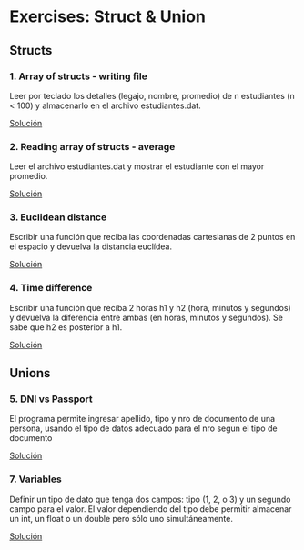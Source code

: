 # Exercises: Struct & Union

## Structs
### 1. Array of structs - writing file
Leer por teclado los detalles (legajo, nombre, promedio) de n estudiantes (n < 100) y almacenarlo en el archivo estudiantes.dat.
</br>

[Solución](./struct/estudiantes.c)

### 2. Reading array of structs - average
Leer el archivo estudiantes.dat y mostrar el estudiante con el mayor promedio.
</br>

[Solución](./struct/estudiantes.c)

### 3. Euclidean distance
Escribir una función que reciba las coordenadas cartesianas de 2 puntos en el espacio y devuelva la distancia euclídea.
</br>

[Solución](./struct/distancia2puntos.c)

### 4. Time difference
Escribir una función que reciba 2 horas h1 y h2 (hora, minutos y segundos) y devuelva la diferencia entre ambas (en horas, minutos y segundos). Se sabe que h2 es posterior a h1.
</br>

[Solución](./struct/horas.c)

## Unions
### 5. DNI vs Passport 
El programa permite ingresar apellido, tipo y nro de documento de una persona, usando el tipo de datos adecuado para el nro segun el tipo de documento 
</br>

[Solución](./struct/dni.c)


### 7. Variables
Definir un tipo de dato que tenga dos campos: tipo (1, 2, o 3) y un segundo campo para el valor. El valor dependiendo del tipo debe permitir almacenar un int, un float o un double pero sólo uno simultáneamente.
</br>

[Solución](./struct/union.c)
